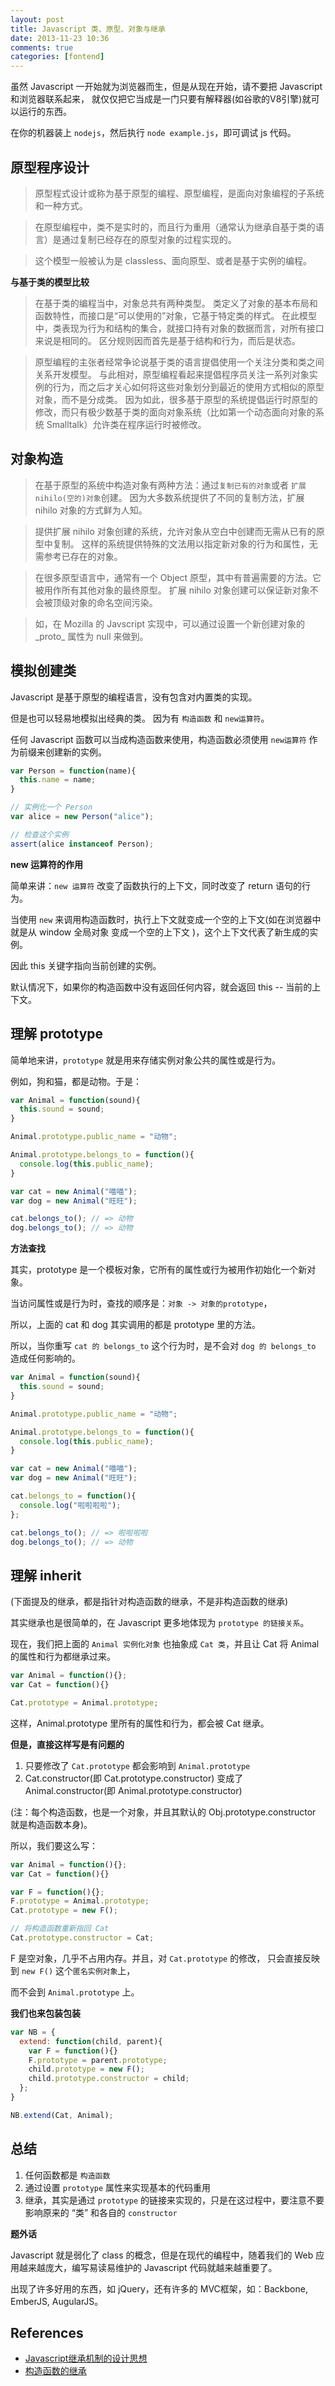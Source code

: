 ```yaml
---
layout: post
title: Javascript 类、原型、对象与继承
date: 2013-11-23 10:36
comments: true
categories: [fontend]
---
```


虽然 Javascript 一开始就为浏览器而生，但是从现在开始，请不要把 Javascript 和浏览器联系起来，
就仅仅把它当成是一门只要有解释器(如谷歌的V8引擎)就可以运行的东西。

在你的机器装上 `nodejs`，然后执行 `node example.js`，即可调试 js 代码。

## 原型程序设计

> 原型程式设计或称为基于原型的编程、原型编程，是面向对象编程的子系统和一种方式。

> 在原型编程中，类不是实时的，而且行为重用（通常认为继承自基于类的语言）是通过复制已经存在的原型对象的过程实现的。

> 这个模型一般被认为是 classless、面向原型、或者是基于实例的编程。

__与基于类的模型比较__

> 在基于类的编程当中，对象总共有两种类型。
> 类定义了对象的基本布局和函数特性，而接口是“可以使用的”对象，它基于特定类的样式。
> 在此模型中，类表现为行为和结构的集合，就接口持有对象的数据而言，对所有接口来说是相同的。
> 区分规则因而首先是基于结构和行为，而后是状态。

> 原型编程的主张者经常争论说基于类的语言提倡使用一个关注分类和类之间关系开发模型。
> 与此相对，原型编程看起来提倡程序员关注一系列对象实例的行为，而之后才关心如何将这些对象划分到最近的使用方式相似的原型对象，而不是分成类。
> 因为如此，很多基于原型的系统提倡运行时原型的修改，而只有极少数基于类的面向对象系统（比如第一个动态面向对象的系统 Smalltalk）允许类在程序运行时被修改。

## 对象构造

> 在基于原型的系统中构造对象有两种方法：通过`复制已有的对象`或者 `扩展nihilo(空的)对象`创建。
> 因为大多数系统提供了不同的复制方法，扩展 nihilo 对象的方式鲜为人知。

> 提供扩展 nihilo 对象创建的系统，允许对象从空白中创建而无需从已有的原型中复制。
> 这样的系统提供特殊的文法用以指定新对象的行为和属性，无需参考已存在的对象。

> 在很多原型语言中，通常有一个 Object 原型，其中有普遍需要的方法。它被用作所有其他对象的最终原型。
> 扩展 nihilo 对象创建可以保证新对象不会被顶级对象的命名空间污染。

> 如，在 Mozilla 的 Javscript 实现中，可以通过设置一个新创建对象的 \_proto\_ 属性为 null 来做到。

## 模拟创建类

Javascript 是基于原型的编程语言，没有包含对内置类的实现。

但是也可以轻易地模拟出经典的类。 因为有 `构造函数` 和 `new运算符`。

任何 Javascript 函数可以当成构造函数来使用，构造函数必须使用 `new运算符` 作为前缀来创建新的实例。

```javascript
var Person = function(name){
  this.name = name;
}

// 实例化一个 Person
var alice = new Person("alice");

// 检查这个实例
assert(alice instanceof Person);
```

__new 运算符的作用__

简单来讲：`new 运算符` 改变了函数执行的上下文，同时改变了 return 语句的行为。

当使用 `new` 来调用构造函数时，执行上下文就变成一个空的上下文(如在浏览器中就是从 window 全局对象 变成一个空的上下文 )，这个上下文代表了新生成的实例。

因此 this 关键字指向当前创建的实例。

默认情况下，如果你的构造函数中没有返回任何内容，就会返回 this -- 当前的上下文。

## 理解 prototype

简单地来讲，`prototype` 就是用来存储实例对象公共的属性或是行为。

例如，狗和猫，都是动物。于是：

```javascript
var Animal = function(sound){
  this.sound = sound;
}

Animal.prototype.public_name = "动物";

Animal.prototype.belongs_to = function(){
  console.log(this.public_name);
}

var cat = new Animal("喵喵");
var dog = new Animal("旺旺");

cat.belongs_to(); // => 动物
dog.belongs_to(); // => 动物
```

__方法查找__

其实，prototype 是一个模板对象，它所有的属性或行为被用作初始化一个新对象。

当访问属性或是行为时，查找的顺序是：`对象 -> 对象的prototype`，

所以，上面的 cat 和 dog 其实调用的都是 prototype 里的方法。

所以，当你重写 `cat 的 belongs_to` 这个行为时，是不会对 `dog 的 belongs_to` 造成任何影响的。

```javascript
var Animal = function(sound){
  this.sound = sound;
}

Animal.prototype.public_name = "动物";

Animal.prototype.belongs_to = function(){
  console.log(this.public_name);
}

var cat = new Animal("喵喵");
var dog = new Animal("旺旺");

cat.belongs_to = function(){
  console.log("啦啦啦啦");
};

cat.belongs_to(); // => 啦啦啦啦
dog.belongs_to(); // => 动物
```

## 理解 inherit
  
(下面提及的继承，都是指针对构造函数的继承，不是非构造函数的继承)

其实继承也是很简单的，在 Javascript 更多地体现为 `prototype 的链接关系`。

现在，我们把上面的 `Animal 实例化对象` 也抽象成 `Cat 类`，并且让 Cat 将 Animal 的属性和行为都继承过来。

```javascript
var Animal = function(){};
var Cat = function(){}

Cat.prototype = Animal.prototype;
```

这样，Animal.prototype 里所有的属性和行为，都会被 Cat 继承。

__但是，直接这样写是有问题的__

1. 只要修改了 `Cat.prototype` 都会影响到 `Animal.prototype`
2. Cat.constructor(即 Cat.prototype.constructor) 变成了 Animal.constructor(即 Animal.prototype.constructor)

(注：每个构造函数，也是一个对象，并且其默认的 Obj.prototype.constructor 就是构造函数本身)。

所以，我们要这么写：

```javascript
var Animal = function(){};
var Cat = function(){}

var F = function(){};
F.prototype = Animal.prototype;
Cat.prototype = new F();

// 将构造函数重新指回 Cat
Cat.prototype.constructor = Cat;
```

F 是空对象，几乎不占用内存。并且，对 `Cat.prototype` 的修改， 只会直接反映到 `new F()` 这个`匿名实例对象`上，

而不会到 `Animal.prototype` 上。

__我们也来包装包装__

```javascript
var NB = {
  extend: function(child, parent){
    var F = function(){}
    F.prototype = parent.prototype;
    child.prototype = new F();
    child.prototype.constructor = child;
  };
}

NB.extend(Cat, Animal);
```

## 总结

1. 任何函数都是 `构造函数`
2. 通过设置 `prototype` 属性来实现基本的代码重用
3. 继承，其实是通过 `prototype` 的链接来实现的，只是在这过程中，要注意不要影响原来的 “类” 和各自的 `constructor `

__题外话__

Javascript 就是弱化了 class 的概念，但是在现代的编程中，随着我们的 Web 应用越来越庞大，编写易读易维护的 Javascript 代码就越来越重要了。

出现了许多好用的东西，如 jQuery，还有许多的 MVC框架，如：Backbone, EmberJS, AugularJS。


## References

- [Javascript继承机制的设计思想](http://www.ruanyifeng.com/blog/2011/06/designing_ideas_of_inheritance_mechanism_in_javascript.html)
- [构造函数的继承](http://www.ruanyifeng.com/blog/2010/05/object-oriented_javascript_inheritance.html)
